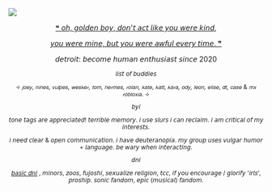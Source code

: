 ![](https://komarev.com/ghpvc/?username=leomanfred)



<p align="center"><a href="https://open.spotify.com/track/0UOG0zUn7t8m8QcxfzR7AH?si=f28406ae96404201)"> ❝ 𝘰𝘩, 𝘨𝘰𝘭𝘥𝘦𝘯 𝘣𝘰𝘺, 𝘥𝘰𝘯'𝘵 𝘢𝘤𝘵 𝘭𝘪𝘬𝘦 𝘺𝘰𝘶 𝘸𝘦𝘳𝘦 𝘬𝘪𝘯𝘥,</a>
<p align="center"><a href="https://open.spotify.com/track/0UOG0zUn7t8m8QcxfzR7AH?si=f28406ae96404201)"> 𝘺𝘰𝘶 𝘸𝘦𝘳𝘦 𝘮𝘪𝘯𝘦, 𝘣𝘶𝘵 𝘺𝘰𝘶 𝘸𝘦𝘳𝘦 𝘢𝘸𝘧𝘶𝘭 𝘦𝘷𝘦𝘳𝘺 𝘵𝘪𝘮𝘦. ❞</a>
<sup><p align="center">𝘥𝘦𝘵𝘳𝘰𝘪𝘵: 𝘣𝘦𝘤𝘰𝘮𝘦 𝘩𝘶𝘮𝘢𝘯 𝘦𝘯𝘵𝘩𝘶𝘴𝘪𝘢𝘴𝘵 𝘴𝘪𝘯𝘤𝘦 2020</p><sup>
<p align="center">𝘭𝘪𝘴𝘵 𝘰𝘧 𝘣𝘶𝘥𝘥𝘪𝘦𝘴</p><p align="center">⟢ 𝘫𝘰𝘦𝘺, 𝘯𝘪𝘯𝘦𝘴, 𝘷𝘶𝘭𝘱𝘦𝘴, 𝘸𝘦𝘴𝘬𝘦𝘳, 𝘵𝘰𝘮, 𝘩𝘦𝘳𝘮𝘦𝘴,
𝘳𝘰𝘭𝘢𝘯, 𝘬𝘢𝘵𝘦, 𝘬𝘢𝘵𝘵, 𝘬𝘢𝘳𝘢, 𝘰𝘥𝘺, 𝘭𝘦𝘰𝘯, 𝘦𝘭𝘪𝘴𝘦, 𝘥𝘵, 𝘤𝘢𝘴𝘦 & 𝘮𝘹 𝘳𝘰𝘣𝘭𝘰𝘹𝘪𝘢. ⟢</p>
<p align="center">𝘣𝘺𝘪</p> <p align="center">𝘵𝘰𝘯𝘦 𝘵𝘢𝘨𝘴 𝘢𝘳𝘦 𝘢𝘱𝘱𝘳𝘦𝘤𝘪𝘢𝘵𝘦𝘥! 𝘵𝘦𝘳𝘳𝘪𝘣𝘭𝘦 𝘮𝘦𝘮𝘰𝘳𝘺. 𝘪 𝘶𝘴𝘦 𝘴𝘭𝘶𝘳𝘴 𝘪 𝘤𝘢𝘯 𝘳𝘦𝘤𝘭𝘢𝘪𝘮. 𝘪 𝘢𝘮 𝘤𝘳𝘪𝘵𝘪𝘤𝘢𝘭 𝘰𝘧 𝘮𝘺 𝘪𝘯𝘵𝘦𝘳𝘦𝘴𝘵𝘴.</p> 
<p align="center">𝘪 𝘯𝘦𝘦𝘥 𝘤𝘭𝘦𝘢𝘳 & 𝘰𝘱𝘦𝘯 𝘤𝘰𝘮𝘮𝘶𝘯𝘪𝘤𝘢𝘵𝘪𝘰𝘯. 𝘪 𝘩𝘢𝘷𝘦 𝘥𝘦𝘶𝘵𝘦𝘳𝘢𝘯𝘰𝘱𝘪𝘢. 𝘮𝘺 𝘨𝘳𝘰𝘶𝘱 𝘶𝘴𝘦𝘴 𝘷𝘶𝘭𝘨𝘢𝘳 𝘩𝘶𝘮𝘰𝘳 + 𝘭𝘢𝘯𝘨𝘶𝘢𝘨𝘦. 𝘣𝘦 𝘸𝘢𝘳𝘺 𝘸𝘩𝘦𝘯 𝘪𝘯𝘵𝘦𝘳𝘢𝘤𝘵𝘪𝘯𝘨.</p>
<p align="center">𝘥𝘯𝘪</p>
<p align="center"><a href="https://dni-criteria.carrd.co/)"> 𝘣𝘢𝘴𝘪𝘤 𝘥𝘯𝘪</a> , 𝘮𝘪𝘯𝘰𝘳𝘴, 𝘻𝘰𝘰𝘴, 𝘧𝘶𝘫𝘰𝘴𝘩𝘪, 𝘴𝘦𝘹𝘶𝘢𝘭𝘪𝘻𝘦 𝘳𝘦𝘭𝘪𝘨𝘪𝘰𝘯, 𝘵𝘤𝘤, 𝘪𝘧 𝘺𝘰𝘶 𝘦𝘯𝘤𝘰𝘶𝘳𝘢𝘨𝘦 / 𝘨𝘭𝘰𝘳𝘪𝘧𝘺 '𝘪𝘳𝘭𝘴', 𝘱𝘳𝘰𝘴𝘩𝘪𝘱. 𝘴𝘰𝘯𝘪𝘤 𝘧𝘢𝘯𝘥𝘰𝘮, 𝘦𝘱𝘪𝘤 (𝘮𝘶𝘴𝘪𝘤𝘢𝘭) 𝘧𝘢𝘯𝘥𝘰𝘮.</p>
